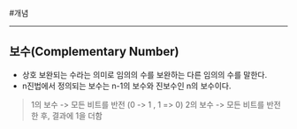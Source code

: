#개념

---
## 보수(Complementary Number)


- 상호 보완되는 수라는 의미로 임의의 수를 보완하는 다른 임의의 수를 말한다. 
- n진법에서 정의되는 보수는 n-1의 보수와 진보수인 n의 보수이다.


> 1의 보수 -> 모든 비트를 반전 (0 -> 1 , 1 => 0)
> 2의 보수 -> 모든 비트를 반전한 후, 결과에 1을 더함

